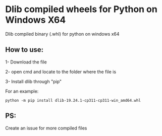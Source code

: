 # Dlib compiled wheels for Python on Windows X64
Dlib compiled binary (.whl) for python on windows x64

## How to use:

1- Download the file

2- open cmd and locate to the folder where the file is

3- Install dlib through "pip"

For an example:
```
python -m pip install dlib-19.24.1-cp311-cp311-win_amd64.whl 
```

## PS:
Create an issue for more compiled files
